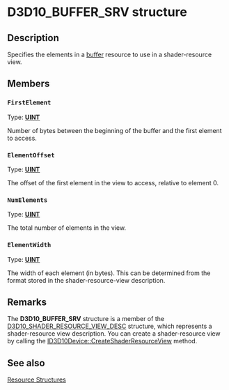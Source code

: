 # D3D10_BUFFER_SRV structure

## Description

Specifies the elements in a [buffer](https://learn.microsoft.com/windows/desktop/direct3d10/d3d10-graphics-programming-guide-resources-types) resource to use in a shader-resource view.

## Members

### `FirstElement`

Type: **[UINT](https://learn.microsoft.com/windows/desktop/WinProg/windows-data-types)**

Number of bytes between the beginning of the buffer and the first element to access.

### `ElementOffset`

Type: **[UINT](https://learn.microsoft.com/windows/desktop/WinProg/windows-data-types)**

The offset of the first element in the view to access, relative to element 0.

### `NumElements`

Type: **[UINT](https://learn.microsoft.com/windows/desktop/WinProg/windows-data-types)**

The total number of elements in the view.

### `ElementWidth`

Type: **[UINT](https://learn.microsoft.com/windows/desktop/WinProg/windows-data-types)**

The width of each element (in bytes). This can be determined from the format stored in the shader-resource-view description.

## Remarks

The **D3D10_BUFFER_SRV** structure is a member of the [D3D10_SHADER_RESOURCE_VIEW_DESC](https://learn.microsoft.com/windows/desktop/api/d3d10/ns-d3d10-d3d10_shader_resource_view_desc) structure, which represents a shader-resource view description. You can create a shader-resource view by calling the [ID3D10Device::CreateShaderResourceView](https://learn.microsoft.com/windows/desktop/api/d3d10/nf-d3d10-id3d10device-createshaderresourceview) method.

## See also

[Resource Structures](https://learn.microsoft.com/windows/desktop/direct3d10/d3d10-graphics-reference-resource-structures)